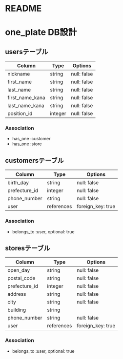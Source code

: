 # README
# one_plate DB設計

## usersテーブル
| Column          | Type       | Options           |
|-----------------|------------|-------------------|
| nickname        | string     | null: false       |
| first_name      | string     | null: false       |
| last_name       | string     | null: false       |
| first_name_kana | string     | null: false       |
| last_name_kana  | string     | null: false       |
| position_id     | integer    | null: false       |

### Association
- has_one :customer
- has_one :store

## customersテーブル
| Column          | Type       | Options           |
|-----------------|------------|-------------------|
| birth_day       | string     | null: false       |
| prefecture_id   | integer    | null: false       |
| phone_number    | string     | null: false       |
| user            | references | foreign_key: true |

### Association
- belongs_to :user, optional: true

## storesテーブル
| Column          | Type       | Options           |
|-----------------|------------|-------------------|
| open_day        | string     | null: false       |
| postal_code     | string     | null: false       |
| prefecture_id   | integer    | null: false       |
| address         | string     | null: false       |
| city            | string     | null: false       |
| building        | string     |                   |
| phone_number    | string     | null: false       |
| user            | references | foreign_key: true |

### Association
- belongs_to :user, optional: true
